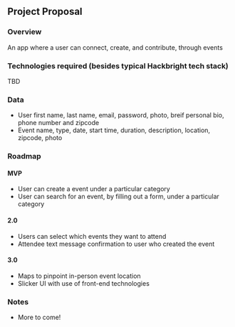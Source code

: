 ## Project Proposal

### Overview

An app where a user can connect, create, and contribute, through events

### Technologies required (besides typical Hackbright tech stack)

TBD

### Data

- User first name, last name, email, password, photo, breif personal bio, phone number and zipcode
- Event name, type, date, start time, duration, description, location, zipcode, photo

### Roadmap

#### MVP

- User can create a event under a particular category
- User can search for an event, by filling out a form, under a particular category

#### 2.0

- Users can select which events they want to attend
- Attendee text message confirmation to user who created the event

#### 3.0

- Maps to pinpoint in-person event location
- Slicker UI with use of front-end technologies

### Notes

- More to come!